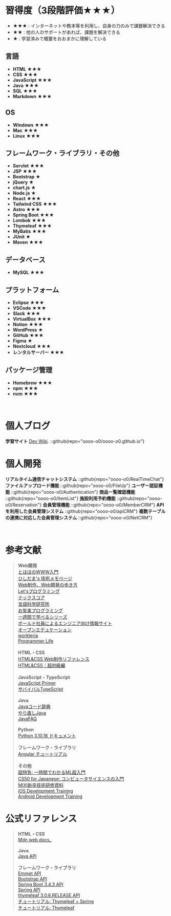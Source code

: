 # 習得度（3段階評価★★★）

- ★★★ : インターネットや教本等を利用し、自身の力のみで課題解決できる  
- ★★ : 他の人のサポートがあれば、課題を解決できる  
- ★ : 学習済みで概要をおおまかに理解している  

## 言語
- **HTML** ★★★  
- **CSS** ★★★
- **JavaScript** ★★★
- **Java** ★★★   
- **SQL** ★★★  
- **Markdown** ★★★  

## OS
- **Windows** ★★★  
- **Mac** ★★★  
- **Linux** ★★★  

## フレームワーク・ライブラリ・その他
- **Servlet** ★★★  
- **JSP** ★★★ 
- **Bootstrap** ★  
- **jQuery** ★  
- **chart.js** ★  
- **Node.js** ★  
- **React** ★★★
- **Tailwind CSS** ★★★
- **Astro** ★★★  
- **Spring Boot** ★★★  
- **Lombok** ★★★  
- **Thymeleaf** ★★★  
- **MyBatis** ★★★  
- **JUnit** ★
- **Maven** ★★★

## データベース
- **MySQL** ★★★  

## プラットフォーム
- **Eclipse** ★★★  
- **VSCode** ★★★  
- **Slack** ★★★  
- **VirtualBox** ★★★ 
- **Notion** ★★★  
- **WordPress** ★  
- **GitHub** ★★★  
- **Figma** ★
- **Nextcloud** ★★★
- **レンタルサーバー** ★★★ 

## パッケージ管理
- **Homebrew** ★★★  
- **npm** ★★★
- **nvm** ★★★  
<br>

# 個人ブログ
**学習サイト** [Dev Wiki](https://oooo-o0.github.io/).
::github{repo="oooo-o0/oooo-o0.github.io"}
<br>

# 個人開発
**リアルタイム通信チャットシステム**
::github{repo="oooo-o0/RealTimeChat"}
**ファイルアップロード機能**
::github{repo="oooo-o0/FileUp"}
**ユーザー認証機能**
::github{repo="oooo-o0/Authentication"}
**商品一覧確認機能**
::github{repo="oooo-o0/ItemList"}
**施設利用予約機能**
::github{repo="oooo-o0/Reservation"}
**会員管理機能**
::github{repo="oooo-o0/MemberCRM"}
**APIを利用した会員管理システム**
::github{repo="oooo-o0/apiCRM"}
**複数テーブルの連携に対応した会員管理システム**
::github{repo="oooo-o0/NetCRM"}

<br>

# 参考文献
> **Web開発**<br>
> [とほほのWWW入門](https://www.tohoho-web.com/www.htm) <br>
> [ひしだま's 技術メモページ](https://www.ne.jp/asahi/hishidama/home/tech/)<br>
> [Web制作、Web開発の歩き方](https://baapuro.com/)<br>
> [Let'sプログラミング](https://www.javadrive.jp/)<br>
> [テックスコア](https://www.techscore.com/)<br>
> [言語科学研究所](https://www.bohyoh.com/index.html)<br>
> [お気楽プログラミング](https://www.nct9.ne.jp/m_hiroi/index.html)<br>
> [一週間で学べるシリーズ](https://sevendays-study.com/)<br>
> [ボールド社員によるエンジニア向け情報サイト](https://www.bold.ne.jp/engineer-club/category/technical)<br>
> [オープンエデュケーション](https://tmytokai.github.io/open-ed/)<br>
> [workteria](https://workteria.forward-soft.co.jp/blog/author/C00007)<br>
> [Programmer Life](https://programmer-life.work/)
> <br>
> <br>
> **HTML・CSS**<br>
> [HTML&CSS Web制作リファレンス](https://www.tagindex.com/)<br>
> [HTML&CSS｜超初級編](https://webliker.info/material_cat/html-css-beginner/)
> <br>
> <br>
> **JavaScript・TypeScript**<br>
> [JavaScript Primer](https://jsprimer.net/)<br>
> [サバイバルTypeScript](https://typescriptbook.jp/)
> <br>
> <br>
> **Java**<br>
> [Javaコード辞典](https://java-code.jp/)<br>
> [やり直しJava](https://relearn-java.netlify.app/)<br>
> [JavaFAQ](https://raigar.main.jp/java/faq/javafaq.html)
> <br>
> <br>
> **Python**<br>
> [Python 3.10.16 ドキュメント](https://docs.python.org/ja/3.10/index.html)
> <br>
> <br>
> **フレームワーク・ライブラリ**<br>
> [Angular チュートリアル](https://angular.jp/tutorials/learn-angular)
> <br>
> <br>
> **その他**<br>
> [超特急: 一時間でわかるML超入門](https://esumii.github.io/min-caml/index2.html)<br>
> [CS50 for Japanese: コンピュータサイエンスの入門](https://cs50.jp/)<br>
> [MIXI新卒技術研修資料](https://mixi-developers.mixi.co.jp/23-technical-training-20a6f610140c)<br>
> [iOS Development Training](https://github.com/mixi-inc/iOSTraining)<br>
> [Android Development Training](https://github.com/mixi-inc/AndroidTraining)


# 公式リファレンス
> **HTML・CSS** <br>
> [Mdn web docs_](https://developer.mozilla.org/ja/docs/Web)
> <br>
> <br>
> **Java** <br>
> [Java API](https://docs.oracle.com/javase/jp/21/docs/api/index.html)
> <br>
> <br>
> **フレームワーク・ライブラリ**<br>
> [Emmet API](https://docs.emmet.io/cheat-sheet/)<br>
> [Bootstrap API](https://getbootstrap.jp/docs/5.3/getting-started/introduction/)<br>
> [Spring Boot 3.4.3 API](https://spring.pleiades.io/spring-boot/api/java/)<br>
> [Spring API](https://spring.pleiades.io/)<br>
> [thymeleaf 3.0.6.RELEASE API](https://www.thymeleaf.org/apidocs/thymeleaf/3.0.6.RELEASE/index.html?org/)<br>
> [チュートリアル: Thymeleaf + Spring](https://www.thymeleaf.org/doc/tutorials/3.1/thymeleafspring.html)<br>
> [チュートリアル: Thymeleaf](https://getbootstrap.jp/docs/5.3/getting-started/introduction/)
